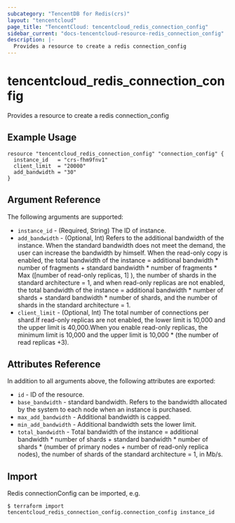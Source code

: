 ```yaml
---
subcategory: "TencentDB for Redis(crs)"
layout: "tencentcloud"
page_title: "TencentCloud: tencentcloud_redis_connection_config"
sidebar_current: "docs-tencentcloud-resource-redis_connection_config"
description: |-
  Provides a resource to create a redis connection_config
---
```


# tencentcloud_redis_connection_config

Provides a resource to create a redis connection_config

## Example Usage

```hcl
resource "tencentcloud_redis_connection_config" "connection_config" {
  instance_id   = "crs-fhm9fnv1"
  client_limit  = "20000"
  add_bandwidth = "30"
}
```

## Argument Reference

The following arguments are supported:

* `instance_id` - (Required, String) The ID of instance.
* `add_bandwidth` - (Optional, Int) Refers to the additional bandwidth of the instance. When the standard bandwidth does not meet the demand, the user can increase the bandwidth by himself. When the read-only copy is enabled, the total bandwidth of the instance = additional bandwidth * number of fragments + standard bandwidth * number of fragments * Max ([number of read-only replicas, 1] ), the number of shards in the standard architecture = 1, and when read-only replicas are not enabled, the total bandwidth of the instance = additional bandwidth * number of shards + standard bandwidth * number of shards, and the number of shards in the standard architecture = 1.
* `client_limit` - (Optional, Int) The total number of connections per shard.If read-only replicas are not enabled, the lower limit is 10,000 and the upper limit is 40,000.When you enable read-only replicas, the minimum limit is 10,000 and the upper limit is 10,000 * (the number of read replicas +3).

## Attributes Reference

In addition to all arguments above, the following attributes are exported:

* `id` - ID of the resource.
* `base_bandwidth` - standard bandwidth. Refers to the bandwidth allocated by the system to each node when an instance is purchased.
* `max_add_bandwidth` - Additional bandwidth is capped.
* `min_add_bandwidth` - Additional bandwidth sets the lower limit.
* `total_bandwidth` - Total bandwidth of the instance = additional bandwidth * number of shards + standard bandwidth * number of shards * (number of primary nodes + number of read-only replica nodes), the number of shards of the standard architecture = 1, in Mb/s.


## Import

Redis connectionConfig can be imported, e.g.

```
$ terraform import tencentcloud_redis_connection_config.connection_config instance_id
```

